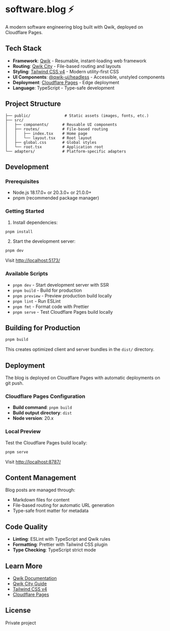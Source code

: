 # software.blog ⚡️

A modern software engineering blog built with Qwik, deployed on Cloudflare Pages.

## Tech Stack

- **Framework**: [Qwik](https://qwik.dev/) - Resumable, instant-loading web framework
- **Routing**: [Qwik City](https://qwik.dev/qwikcity/overview/) - File-based routing and layouts
- **Styling**: [Tailwind CSS v4](https://tailwindcss.com/) - Modern utility-first CSS
- **UI Components**: [@qwik-ui/headless](https://qwikui.com/) - Accessible, unstyled components
- **Deployment**: [Cloudflare Pages](https://pages.cloudflare.com/) - Edge deployment
- **Language**: TypeScript - Type-safe development

## Project Structure

```
├── public/               # Static assets (images, fonts, etc.)
├── src/
│   ├── components/      # Reusable UI components
│   ├── routes/          # File-based routing
│   │   ├── index.tsx    # Home page
│   │   └── layout.tsx   # Root layout
│   ├── global.css       # Global styles
│   └── root.tsx         # Application root
└── adapters/            # Platform-specific adapters
```

## Development

### Prerequisites

- Node.js 18.17.0+ or 20.3.0+ or 21.0.0+
- pnpm (recommended package manager)

### Getting Started

1. Install dependencies:

```bash
pnpm install
```

2. Start the development server:

```bash
pnpm dev
```

Visit [http://localhost:5173/](http://localhost:5173/)

### Available Scripts

- `pnpm dev` - Start development server with SSR
- `pnpm build` - Build for production
- `pnpm preview` - Preview production build locally
- `pnpm lint` - Run ESLint
- `pnpm fmt` - Format code with Prettier
- `pnpm serve` - Test Cloudflare Pages build locally

## Building for Production

```bash
pnpm build
```

This creates optimized client and server bundles in the `dist/` directory.

## Deployment

The blog is deployed on Cloudflare Pages with automatic deployments on git push.

### Cloudflare Pages Configuration

- **Build command**: `pnpm build`
- **Build output directory**: `dist`
- **Node version**: 20.x

### Local Preview

Test the Cloudflare Pages build locally:

```bash
pnpm serve
```

Visit [http://localhost:8787/](http://localhost:8787/)

## Content Management

Blog posts are managed through:
- Markdown files for content
- File-based routing for automatic URL generation
- Type-safe front matter for metadata

## Code Quality

- **Linting**: ESLint with TypeScript and Qwik rules
- **Formatting**: Prettier with Tailwind CSS plugin
- **Type Checking**: TypeScript strict mode

## Learn More

- [Qwik Documentation](https://qwik.dev/)
- [Qwik City Guide](https://qwik.dev/qwikcity/overview/)
- [Tailwind CSS v4](https://tailwindcss.com/)
- [Cloudflare Pages](https://developers.cloudflare.com/pages/)

## License

Private project

